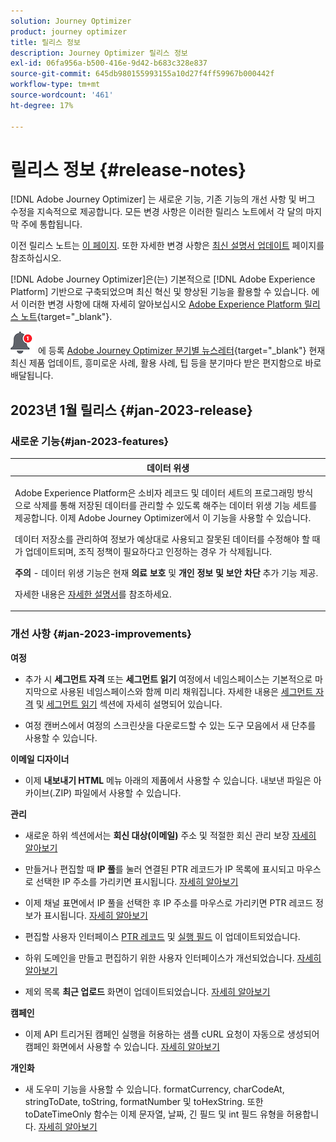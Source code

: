 ```yaml
---
solution: Journey Optimizer
product: journey optimizer
title: 릴리스 정보
description: Journey Optimizer 릴리스 정보
exl-id: 06fa956a-b500-416e-9d42-b683c328e837
source-git-commit: 645db980155993155a10d27f4ff59967b000442f
workflow-type: tm+mt
source-wordcount: '461'
ht-degree: 17%

---
```


# 릴리스 정보 {#release-notes}

[!DNL Adobe Journey Optimizer] 는 새로운 기능, 기존 기능의 개선 사항 및 버그 수정을 지속적으로 제공합니다. 모든 변경 사항은 이러한 릴리스 노트에서 각 달의 마지막 주에 통합됩니다.

이전 릴리스 노트는 [이 페이지](release-notes-2022.md). 또한 자세한 변경 사항은 [최신 설명서 업데이트](documentation-updates.md) 페이지를 참조하십시오.

[!DNL Adobe Journey Optimizer]은(는) 기본적으로 [!DNL Adobe Experience Platform] 기반으로 구축되었으며 최신 혁신 및 향상된 기능을 활용할 수 있습니다. 에서 이러한 변경 사항에 대해 자세히 알아보십시오 [Adobe Experience Platform 릴리스 노트](https://experienceleague.adobe.com/docs/experience-platform/release-notes/latest.html?lang=ko-KR){target="_blank"}.

![뉴스레터](../assets/do-not-localize/nl-icon.png) 에 등록 [Adobe Journey Optimizer 분기별 뉴스레터](https://www.adobe.com/subscription/Adobe_Journey_Optimizer_NL.html){target="_blank"} 현재 최신 제품 업데이트, 흥미로운 사례, 활용 사례, 팁 등을 분기마다 받은 편지함으로 바로 배달됩니다.


## 2023년 1월 릴리스 {#jan-2023-release}

### 새로운 기능{#jan-2023-features}


<table>
<thead>
<tr>
<th><strong>데이터 위생</strong><br/></th>
</tr>
</thead>
<tbody>
<tr>
<td>
<p>Adobe Experience Platform은 소비자 레코드 및 데이터 세트의 프로그래밍 방식으로 삭제를 통해 저장된 데이터를 관리할 수 있도록 해주는 데이터 위생 기능 세트를 제공합니다. 이제 Adobe Journey Optimizer에서 이 기능을 사용할 수 있습니다. </p>
<p>데이터 저장소를 관리하여 정보가 예상대로 사용되고 잘못된 데이터를 수정해야 할 때 가 업데이트되며, 조직 정책이 필요하다고 인정하는 경우 가 삭제됩니다.</p>
<p><strong>주의</strong> - 데이터 위생 기능은 현재 <strong>의료 보호</strong> 및 <strong>개인 정보 및 보안 차단</strong> 추가 기능 제공.</p><p>자세한 내용은 <a href="../privacy/data-hygiene.md">자세한 설명서</a>를 참조하세요.

</td>
</tr>
</tbody>
</table>

<!--table>
<thead>
<tr>
<th><strong>Email content templates</strong><br/></th>
</tr>
</thead>
<tbody>
<tr>
<td>
<p>You can now create standalone content templates that can be leveraged across journeys and campaigns for quick reuse.</p> 
<p>For more information, refer to the <a href="../personalization/get-started-dynamic-content.md">detailed documentation</a>.
</td>
</tr>
</tbody>
</table>
-->

### 개선 사항 {#jan-2023-improvements}

**여정**

<!--
* The **Re-entrance wait period** field has been added to the journey properties. This field allows you to define the time to wait before allowing a profile to enter the journey again in unitary journeys (starting with an event or a segment qualification). This prevents journeys from being erroneously triggered multiple times for the same event. By default the field is set to 5 minutes. [Learn more](../building-journeys/journey-gs.md#entrance)

* Improvements have been made for **journey start and end dates**. If you have not specified a start date, it is now automatically added at publication time. For **Read segment** journeys, you can now add an end date. This allows profiles to exit automatically when the date is reached. [Learn more](../building-journeys/journey-gs.md#dates)
-->

* 추가 시 **세그먼트 자격** 또는 **세그먼트 읽기** 여정에서 네임스페이스는 기본적으로 마지막으로 사용된 네임스페이스와 함께 미리 채워집니다. 자세한 내용은 [세그먼트 자격](../building-journeys/segment-qualification-events.md#about-segment-qualification) 및 [세그먼트 읽기](../building-journeys/read-segment.md#configuring-segment-trigger-activity) 섹션에 자세히 설명되어 있습니다.

* 여정 캔버스에서 여정의 스크린샷을 다운로드할 수 있는 도구 모음에서 새 단추를 사용할 수 있습니다.

**이메일 디자이너**

* 이제 **내보내기 HTML** 메뉴 아래의 제품에서 사용할 수 있습니다. 내보낸 파일은 아카이브(.ZIP) 파일에서 사용할 수 있습니다.

**관리**

* 새로운 하위 섹션에서는 **회신 대상(이메일)** 주소 및 적절한 회신 관리 보장 [자세히 알아보기](../email/email-settings.md#reply-to-email)

* 만들거나 편집할 때 **IP 풀**&#x200B;를 눌러 연결된 PTR 레코드가 IP 목록에 표시되고 마우스로 선택한 IP 주소를 가리키면 표시됩니다. [자세히 알아보기](../configuration/ip-pools.md#create-ip-pool)

* 이제 채널 표면에서 IP 풀을 선택한 후 IP 주소를 마우스로 가리키면 PTR 레코드 정보가 표시됩니다. [자세히 알아보기](../email/email-settings.md#subdomains-and-ip-pools)

* 편집할 사용자 인터페이스 [PTR 레코드](../configuration/ptr-records.md#edit-ptr-record) 및 [실행 필드](../configuration/primary-email-addresses.md) 이 업데이트되었습니다.

* 하위 도메인을 만들고 편집하기 위한 사용자 인터페이스가 개선되었습니다. [자세히 알아보기](../configuration/delegate-subdomain.md)

* 제외 목록 **최근 업로드** 화면이 업데이트되었습니다. [자세히 알아보기](../configuration/manage-suppression-list.md#recent-uploads)

**캠페인**

* 이제 API 트리거된 캠페인 실행을 허용하는 샘플 cURL 요청이 자동으로 생성되어 캠페인 화면에서 사용할 수 있습니다. [자세히 알아보기](../campaigns/api-triggered-campaigns.md)

<!--
**Decision management**

* Additional parameters have been added in placements creation screen. They allow you to control whether an offer can be duplicated across multiple placements, and to specify if the offer's content and metadata should be included in the API response. [Learn more](../offers/offer-library/creating-placements.md)-->

<!--* It is now possible to reset the offer capping counter on a daily, weekly or monthly basis. [Learn more](../offers/offer-library/add-constraints.md#capping)-->

**개인화**

* 새 도우미 기능을 사용할 수 있습니다. formatCurrency, charCodeAt, stringToDate, toString, formatNumber 및 toHexString. 또한 toDateTimeOnly 함수는 이제 문자열, 날짜, 긴 필드 및 int 필드 유형을 허용합니다. [자세히 알아보기](../personalization/functions/functions.md)
